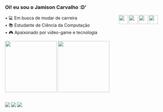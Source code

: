 ### Oi! eu sou o Jamison Carvalho :D'

<img align="right" width="30" src="https://cdn.jsdelivr.net/gh/devicons/devicon/icons/javascript/javascript-plain.svg"/>
<img align="right" width="30" src="https://cdn.jsdelivr.net/gh/devicons/devicon/icons/html5/html5-plain.svg"/>
<img align="right" width="30" src="https://cdn.jsdelivr.net/gh/devicons/devicon/icons/css3/css3-plain.svg" /> 
<img align="right" width="30" src="https://cdn.jsdelivr.net/gh/devicons/devicon/icons/java/java-plain.svg" /> 

• 💻 Em busca de mudar de carreira <br>
• 📚 Estudante de Ciência da Computação <br>
• 🎮 Apaixonado por video-game e tecnologia 
<div>
  <img height="170em" src="https://github-readme-stats.vercel.app/api?username=JamisonCarvalho&show_icons=true&theme=tokyonight">
  <img height="170em" src="https://github-readme-stats.vercel.app/api/top-langs/?username=JamisonCarvalho&show_icons=true&theme=tokyonight">
</div>

##

<div>
  <a href="https://www.instagram.com/jamisoncarvalhodev/" target="_blank"><img src="https://img.shields.io/badge/-Instagram-%23E4405F?style=for-the-badge&logo=instagram&logoColor=white" target="_blank"></a> 
  <a href = "mailto:jamisoncarvalho26@gmail.com"><img src="https://img.shields.io/badge/-Gmail-%23333?style=for-the-badge&logo=gmail&logoColor=white" target="_blank"></a>
  <a href="https://www.linkedin.com/in/jamison-carvalho-5a0a85230/" target="_blank"><img src="https://img.shields.io/badge/-LinkedIn-%230077B5?style=for-the-badge&logo=linkedin&logoColor=white" target="_blank"></a>
</div>
